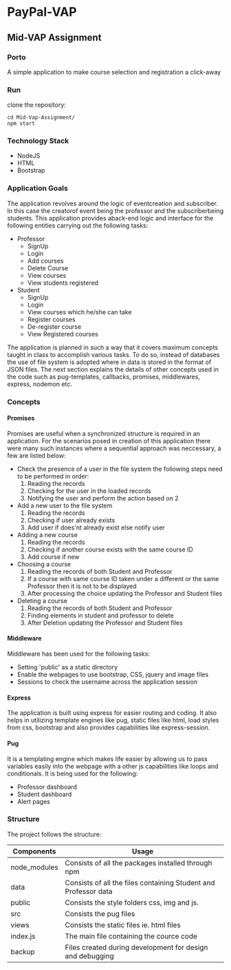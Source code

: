 # PayPal-VAP

## Mid-VAP Assignment

### Porto
A simple application to make course selection and registration a click-away

### Run
clone the repository:
```
cd Mid-Vap-Assignment/
npm start
```

### Technology Stack
* NodeJS
* HTML
* Bootstrap
### Application Goals
The application revolves around the logic of eventcreation and subscriber. In this case the creatorof event being the professor and the subscriberbeing students. This application provides aback-end logic and interface for the following entities carrying out the following tasks:
* Professor
  * SignUp
  * Login
  * Add courses
  * Delete Course
  * View courses
  * View students registered
* Student
  * SignUp
  * Login
  * View courses which he/she can take
  * Register courses
  * De-register course
  * View Registered courses

The application is planned in such a way that it covers maximum concepts taught in class to accomplish various tasks. To do so, instead of databases the use of file system is adopted where in data is stored in the format of JSON files. The next section explains the details of other concepts used in the code such as pug-templates, callbacks, promises, middlewares, express, nodemon etc.
### Concepts
#### Promises
Promises are useful when a synchronized structure is required in an application. For the scenarios posed in creation of this application there were many such instances where a sequential approach was neccessary, a few are listed below:
* Check the presence of a user in the file system the following steps need to be performed in order:
    1. Reading the records
    2. Checking for the user in the loaded records
    3. Notifying the user and perform the action based on 2
* Add a new user to the file system
    1. Reading the records
    2. Checking if user already exists
    3. Add user if does'nt already exist else notify user
* Adding a new course
    1. Reading the records
    2. Checking if another course exists with the same course ID
    3. Add course if new
* Choosing a course
    1. Reading the records of both Student and Professor
    2. If a course with same course ID taken under a different or the same Professor then it is not to be displayed
    3. After processing the choice updating the Professor and Student files
* Deleting a course
    1. Reading the records of both Student and Professor
    2. Finding elements in student and professor to delete
    3. After Deletion updating the Professor and Student files


#### Middleware
Middleware has been used for the following tasks:
* Setting 'public' as a static directory
* Enable the webpages to use bootstrap, CSS, jquery and image files
* Sessions to check the username across the application session
#### Express
The application is built using express for easier routing and coding. It also helps in utilizing template engines like pug, static files like html, load styles from css, bootstrap and also provides capabilities like express-session.
#### Pug
It is a templating engine which makes life easier by allowing us to pass variables easily into the webpage with a other js capabilities like loops and conditionals. It is being used for the following:
* Professor dashboard
* Student dashboard
* Alert pages
### Structure
The project follows the structure:

| Components    	| Usage                                                           	|
|---------------	|-----------------------------------------------------------------	|
| node_modules 	  | Consists of all the packages installed through npm              	|
| data          	| Consists of all the files containing Student and Professor data 	|
| public        	| Consists the style folders css, img and js.                     	|
| src           	| Consists the pug files                                          	|
| views         	| Consists the static files ie. html files                        	|
| index.js      	| The main file containing the cource code                        	|
| backup        	| Files created during development for design and debugging       	|